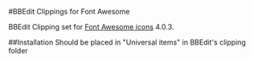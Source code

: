#BBEdit Clippings for Font Awesome

BBEdit Clipping set for [Font Awesome icons](http://fontawesome.io) 4.0.3.


##Installation
Should be placed in "Universal items" in BBEdit's clipping folder